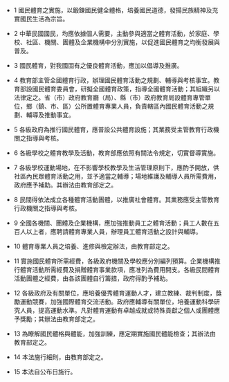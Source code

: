 * 1 國民體育之實施，以鍛鍊國民健全體格，培養國民道德，發揚民族精神及充實國民生活為宗旨。

* 2 中華民國國民，均應依據個人需要，主動參與適當之體育活動，於家庭、學校、社區、機關、團體及企業機構中分別實施，以促進國民體育之均衡發展與普及。

* 3 國民體育，對我國固有之優良體育活動，應加以倡導及推廣。

* 4 教育部主管全國體育行政，辦理國民體育活動之規劃、輔導與考核事宜。教育部設國民體育委員會，研擬全國體育政策，指導全國體育活動；其組織另以法律定之。省（市）政府教育廳（局）、縣（市）政府教育局設體育專管單位，鄉（鎮、市、區）公所置體育專業人員，負責轄區內國民體育活動之規劃、輔導及推動事宜。

* 5 各級政府為推行國民體育，應普設公共體育設施；其業務受主管教育行政機關之指導與考核。

* 6 各級學校之體育教學及活動，教育部應依照有關法令規定，切實督導實施。

* 7 各級學校運動場地，在不影響學校教學及生活管理原則下，應酌予開放，供社區內民眾體育活動之用，並予適當之輔導；場地維護及輔導人員所需費用，政府應予補助。其辦法由教育部定之。

* 8 民間得依法成立各種體育活動團體，以推廣社會體育。其業務應受主管教育行政機關之指導與考核。

* 9 全國各機關、團體及企業機構，應加強推動員工之體育活動；員工人數在五百人以上者，應聘請體育專業人員，辦理員工體育活動之設計與輔導。

* 10 體育專業人員之培養、進修與檢定辦法，由教育部定之。

* 11 實施國民體育所需經費，各級政府機關及學校應分別編列預算。企業機構推行體育活動所需經費及捐贈體育事業款項，應准列為費用開支。各級民間體育活動團體之經費，由各該團體自行籌措，政府得酌予補助。

* 12 各級政府及有關單位，應培養優秀體育運動人才，建立教練、裁判制度，獎勵運動競賽，加強國際體育交流活動。政府應輔導有關單位，培養運動科學研究人員，提高運動水準。凡對體育運動有卓越成就或特殊貢獻之個人或團體應予獎勵；其辦法由教育部定之。

* 13 為瞭解國民體格與體能，加強訓練，應定期實施國民體能檢查；其辦法由教育部定之。

* 14 本法施行細則，由教育部定之。

* 15 本法自公布日施行。

